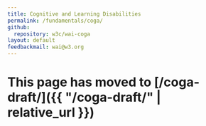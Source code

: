 ```yaml
---
title: Cognitive and Learning Disabilities
permalink: /fundamentals/coga/
github:
  repository: w3c/wai-coga
layout: default
feedbackmail: wai@w3.org
---
```

# This page has moved to [/coga-draft/]({{ "/coga-draft/" | relative_url }})